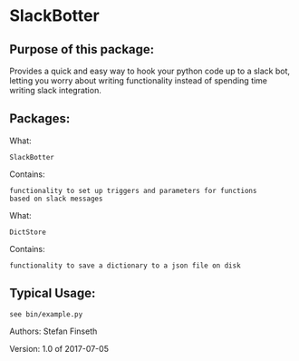SlackBotter
===========
Purpose of this package:
------------------------
Provides a quick and easy way to hook your
python code up to a slack bot, letting you
worry about writing functionality instead of
spending time writing slack integration.

Packages:
---------
What:

    SlackBotter

Contains:

    functionality to set up triggers and parameters for functions
    based on slack messages

What:

    DictStore

Contains:

    functionality to save a dictionary to a json file on disk

Typical Usage:
--------------
    see bin/example.py


Authors: Stefan Finseth

Version: 1.0 of 2017-07-05
